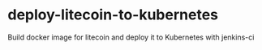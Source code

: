 # deploy-litecoin-to-kubernetes
Build docker image for litecoin and deploy it to Kubernetes with jenkins-ci
